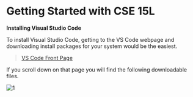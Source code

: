 # Getting Started with CSE 15L

**Installing Visual Studio Code**

To install Visual Studio Code, getting to the VS Code webpage and downloading install packages for your system would be the easiest.

> [VS Code Front Page](https://code.visualstudio.com/)

If you scroll down on that page you will find the following downloadable files.

![1](https://user-images.githubusercontent.com/66867608/212767940-9e67640f-567e-46cf-bdce-c50a3daddaff.png)


